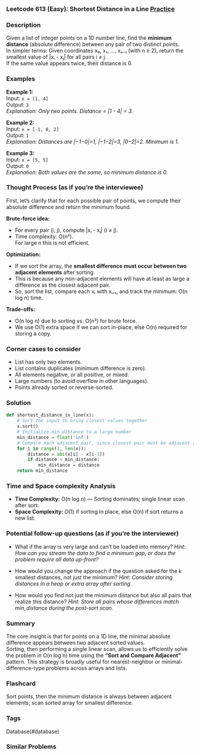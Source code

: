 ### Leetcode 613 (Easy): Shortest Distance in a Line [Practice](https://leetcode.com/problems/shortest-distance-in-a-line)

### Description  
Given a list of integer points on a 1D number line, find the **minimum distance** (absolute difference) between any pair of two distinct points.  
In simpler terms: Given coordinates x₀, x₁, …, xₙ₋₁ (with n ≥ 2), return the smallest value of |xᵢ - xⱼ| for all pairs i ≠ j.  
If the same value appears twice, their distance is 0.

### Examples  

**Example 1:**  
Input: `x = [1, 4]`  
Output: `3`  
*Explanation: Only two points. Distance = |1 - 4| = 3.*

**Example 2:**  
Input: `x = [-1, 0, 2]`  
Output: `1`  
*Explanation: Distances are |−1−0|=1, |−1−2|=3, |0−2|=2. Minimum is 1.*

**Example 3:**  
Input: `x = [5, 5]`  
Output: `0`  
*Explanation: Both values are the same, so minimum distance is 0.*

### Thought Process (as if you’re the interviewee)  
First, let’s clarify that for each possible pair of points, we compute their absolute difference and return the minimum found.

**Brute-force idea:**  
- For every pair (i, j), compute |xᵢ - xⱼ| (i ≠ j).
- Time complexity: O(n²).  
For large n this is not efficient.

**Optimization:**  
- If we sort the array, the **smallest difference must occur between two adjacent elements** after sorting.  
- This is because any non-adjacent elements will have at least as large a difference as the closest adjacent pair.
- So, sort the list, compare each xᵢ with xᵢ₊₁, and track the minimum: O(n log n) time.

**Trade-offs:**  
- O(n log n) due to sorting vs. O(n²) for brute force.
- We use O(1) extra space if we can sort in-place, else O(n) required for storing a copy.

### Corner cases to consider  
- List has only two elements.
- List contains duplicates (minimum difference is zero).
- All elements negative, or all positive, or mixed.
- Large numbers (to avoid overflow in other languages).
- Points already sorted or reverse-sorted.

### Solution

```python
def shortest_distance_in_line(x):
    # Sort the input to bring closest values together
    x.sort()
    # Initialize min_distance to a large number
    min_distance = float('inf')
    # Compare each adjacent pair, since closest pair must be adjacent after sort
    for i in range(1, len(x)):
        distance = abs(x[i] - x[i-1])
        if distance < min_distance:
            min_distance = distance
    return min_distance
```

### Time and Space complexity Analysis  

- **Time Complexity:** O(n log n) — Sorting dominates; single linear scan after sort.
- **Space Complexity:** O(1) if sorting in place, else O(n) if sort returns a new list.

### Potential follow-up questions (as if you’re the interviewer)  

- What if the array is very large and can’t be loaded into memory?
  *Hint: How can you stream the data to find a minimum gap, or does the problem require all data up-front?*

- How would you change the approach if the question asked for the k smallest distances, not just the minimum?
  *Hint: Consider storing distances in a heap or extra array after sorting.*

- How would you find not just the minimum distance but also all pairs that realize this distance?
  *Hint: Store all pairs whose differences match min_distance during the post-sort scan.*

### Summary
The core insight is that for points on a 1D line, the minimal absolute difference appears between two adjacent sorted values.  
Sorting, then performing a single linear scan, allows us to efficiently solve the problem in O(n log n) time using the **“Sort and Compare Adjacent”** pattern. This strategy is broadly useful for nearest-neighbor or minimal-difference-type problems across arrays and lists.


### Flashcard
Sort points, then the minimum distance is always between adjacent elements; scan sorted array for smallest difference.

### Tags
Database(#database)

### Similar Problems

